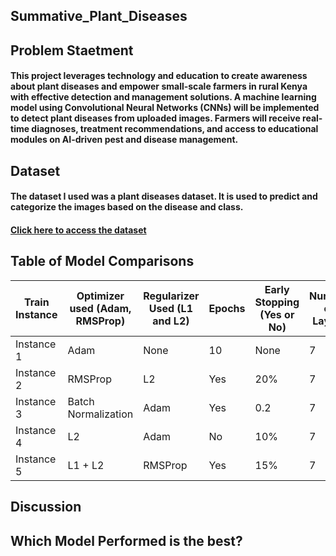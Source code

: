 ## Summative_Plant_Diseases
## Problem Staetment 
#### This project leverages technology and education to create awareness about plant diseases and empower small-scale farmers in rural Kenya with effective detection and management solutions. A machine learning model using Convolutional Neural Networks (CNNs) will be implemented to detect plant diseases from uploaded images. Farmers will receive real-time diagnoses, treatment recommendations, and access to educational modules on AI-driven pest and disease management.
## Dataset  
#### The dataset I used was a **plant diseases dataset**. It is used to predict and categorize the images based on the disease and class.  
#### [Click here to access the dataset](/kaggle/input/plant-dataset)
## Table of Model Comparisons
| Train Instance | Optimizer used (Adam, RMSProp) | Regularizer Used (L1 and L2) | Epochs | Early Stopping (Yes or No) | Number of Layers | Learning Rate | Accuracy | F1 Score | Recall | Precision |
|---------------|--------------------------------|------------------------------|--------|----------------------------|------------------|--------------|----------|----------|--------|-----------|
| Instance 1   | Adam                           | None                         | 10   | None                       | 7            | None         | 0.681    | 0.576    | 0.557  | 0.597     |
| Instance 2   | RMSProp                        | L2                           | Yes    | 20%                        | 7          | None         | 0.685    | 0.5849   | 0.849  | 0.4503    |
| Instance 3   | Batch Normalization            | Adam                         | Yes    | 0.2                         | 7           | None         | 0.680    | 0.480    | 0.380  | 0.680     |
| Instance 4   | L2                             | Adam                         | No     | 10%                         | 7            | None         |          |          |        |           |
| Instance 5   | L1 + L2                        | RMSProp                      | Yes    | 15%                         | 7           | None         |          |          |        |           |
## Discussion

## Which Model Performed is the best?
